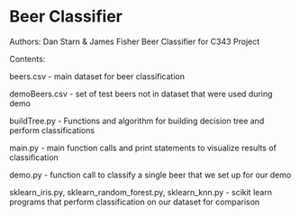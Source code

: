 # Beer Classifier
Authors: Dan Starn & James Fisher
Beer Classifier for C343 Project

Contents:


beers.csv - main dataset for beer classification

demoBeers.csv - set of test beers not in dataset that were used during demo


buildTree.py - Functions and algorithm for building decision tree and perform classifications

main.py - main function calls and print statements to visualize results of classification

demo.py - function call to classify a single beer that we set up for our demo

sklearn_iris.py, sklearn_random_forest.py, sklearn_knn.py - scikit learn programs that perform classification on our dataset for comparison
